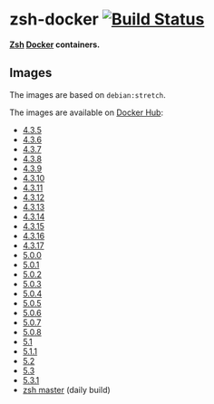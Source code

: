 zsh-docker [![Build Status](https://travis-ci.org/zsh-users/zsh-docker.svg?branch=master)](https://travis-ci.org/zsh-users/zsh-docker)
==========

**[Zsh](http://www.zsh.org) [Docker](https://www.docker.com) containers.**

Images
------

The images are based on `debian:stretch`.

The images are available on [Docker Hub](https://hub.docker.com/u/zshusers):

- [4.3.5](https://hub.docker.com/r/zshusers/zsh-4.3.5)
- [4.3.6](https://hub.docker.com/r/zshusers/zsh-4.3.6)
- [4.3.7](https://hub.docker.com/r/zshusers/zsh-4.3.7)
- [4.3.8](https://hub.docker.com/r/zshusers/zsh-4.3.8)
- [4.3.9](https://hub.docker.com/r/zshusers/zsh-4.3.9)
- [4.3.10](https://hub.docker.com/r/zshusers/zsh-4.3.10)
- [4.3.11](https://hub.docker.com/r/zshusers/zsh-4.3.11)
- [4.3.12](https://hub.docker.com/r/zshusers/zsh-4.3.12)
- [4.3.13](https://hub.docker.com/r/zshusers/zsh-4.3.13)
- [4.3.14](https://hub.docker.com/r/zshusers/zsh-4.3.14)
- [4.3.15](https://hub.docker.com/r/zshusers/zsh-4.3.15)
- [4.3.16](https://hub.docker.com/r/zshusers/zsh-4.3.16)
- [4.3.17](https://hub.docker.com/r/zshusers/zsh-4.3.17)
- [5.0.0](https://hub.docker.com/r/zshusers/zsh-5.0.0)
- [5.0.1](https://hub.docker.com/r/zshusers/zsh-5.0.1)
- [5.0.2](https://hub.docker.com/r/zshusers/zsh-5.0.2)
- [5.0.3](https://hub.docker.com/r/zshusers/zsh-5.0.3)
- [5.0.4](https://hub.docker.com/r/zshusers/zsh-5.0.4)
- [5.0.5](https://hub.docker.com/r/zshusers/zsh-5.0.5)
- [5.0.6](https://hub.docker.com/r/zshusers/zsh-5.0.6)
- [5.0.7](https://hub.docker.com/r/zshusers/zsh-5.0.7)
- [5.0.8](https://hub.docker.com/r/zshusers/zsh-5.0.8)
- [5.1](https://hub.docker.com/r/zshusers/zsh-5.1)
- [5.1.1](https://hub.docker.com/r/zshusers/zsh-5.1.1)
- [5.2](https://hub.docker.com/r/zshusers/zsh-5.2)
- [5.3](https://hub.docker.com/r/zshusers/zsh-5.3)
- [5.3.1](https://hub.docker.com/r/zshusers/zsh-5.3.1)
- [zsh master](https://hub.docker.com/r/zshusers/zsh-master) (daily build)
